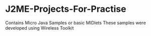 # J2ME-Projects-For-Practise
Contains Micro Java Samples or basic MIDlets
These samples were developed using Wireless Toolkit
